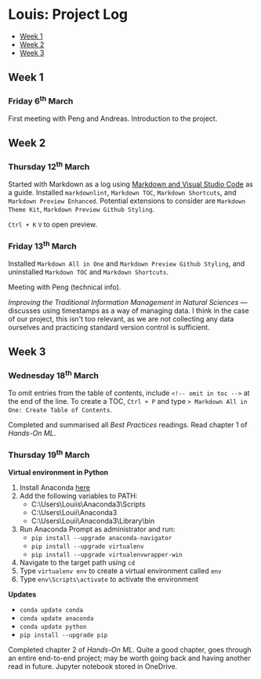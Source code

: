 # Louis: Project Log <!-- omit in toc -->

- [Week 1](#week-1)
- [Week 2](#week-2)
- [Week 3](#week-3)

## Week 1

### Friday 6<sup>th</sup> March <!-- omit in toc -->

First meeting with Peng and Andreas. Introduction to the project.


## Week 2

### Thursday 12<sup>th</sup> March <!-- omit in toc -->

Started with Markdown as a log using [Markdown and Visual Studio Code](https://code.visualstudio.com/docs/languages/markdown?fbclid=IwAR1Y7I6vyp4QvUq57frUk-NKwY-bZRNwcU2Cn_B8eS3ybC0qT6pQQnl1fFk) as a guide. Installed `markdownlint`, `Markdown TOC`, `Markdown Shortcuts`, and `Markdown Preview Enhanced`. Potential extensions to consider are `Markdown Theme Kit`, `Markdown Preview Github Styling`.

`Ctrl + K` `V` to open preview.

### Friday 13<sup>th</sup> March <!-- omit in toc -->

Installed `Markdown All in One` and `Markdown Preview Github Styling`, and uninstalled `Markdown TOC` and `Markdown Shortcuts`.

Meeting with Peng (technical info).

*Improving the Traditional Information Management in Natural Sciences* &mdash; discusses using timestamps as a way of managing data. I think in the case of our project, this isn't too relevant, as we are not collecting any data ourselves and practicing standard version control is sufficient.

## Week 3

### Wednesday 18<sup>th</sup> March <!-- omit in toc -->

To omit entries from the table of contents, include `<!-- omit in toc -->` at the end of the line. To create a TOC, `Ctrl + P` and type `> Markdown All in One: Create Table of Contents`.

Completed and summarised all *Best Practices* readings. Read chapter 1 of *Hands-On ML*.

### Thursday 19<sup>th</sup> March <!-- omit in toc -->

**Virtual environment in Python**

1. Install Anaconda [here](https://www.anaconda.com/distribution/#download-section) 
2. Add the following variables to PATH:
   -  C:\Users\Louiis\Anaconda3\Scripts
   -  C:\Users\Louii\Anaconda3
   -  C:\Users\Louii\Anaconda3\Library\bin
3. Run Anaconda Prompt as administrator and run:
   - `pip install --upgrade anaconda-navigator`
   - `pip install --upgrade virtualenv`
   - `pip install --upgrade virtualenvwrapper-win`
4. Navigate to the target path using `cd`
5. Type `virtualenv env` to create a virtual environment called `env`
6. Type `env\Scripts\activate` to activate the environment

**Updates**
 - `conda update conda`
 - `conda update anaconda`
 - `conda update python`
 - `pip install --upgrade pip`

Completed chapter 2 of *Hands-On ML*. Quite a good chapter, goes through an entire end-to-end project; may be worth going back and having another read in future. Jupyter notebook stored in OneDrive. 